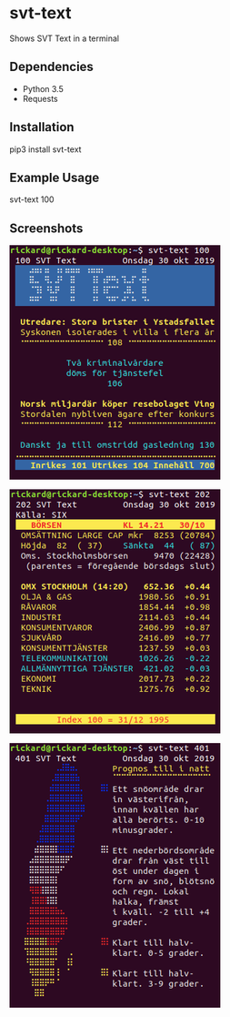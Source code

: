 # svt-text
Shows SVT Text in a terminal

## Dependencies
* Python 3.5
* Requests

## Installation
pip3 install svt-text

## Example Usage
svt-text 100

## Screenshots

![Page 100](/100.png?raw=true "Page 100")

![Page 202](/202.png?raw=true "Page 202")

![Page 401](/401.png?raw=true "Page 401")

